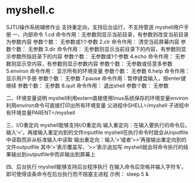 # myshell.c
SJTU操作系统辅修作业
支持重定向，支持后台运行，不支持管道
myshell用户手册
一、内部命令
    1.cd
    命令作用：无参数则显示当前目录，有参数则改变当前目录为参数内容
    参数个数： 无参数或1个参数
    2.clr
    命令作用： 清空当前屏幕内容
    参数个数： 无参数
    3.dir
    命令作用： 无参数则显示当前目录下的内容，有参数则显示参数所指目录下的内容
    参数个数： 无参数或1个参数
    4.echo
    命令作用： 无参数则显示空内容，有参数则显示参数内容
    参数个数： 无参数或任意多参数
    5.environ
    命令作用： 显示所有的环境变量
    参数个数： 无参数
    6.help
    命令作用： 显示用户手册
    参数个数： 无参数
    7.pause
    命令作用：暂停键盘输入，按enter键继续
    参数个数： 无参数
    8.quit
    命令作用： 退出shell
    参数个数： 无参数

二、环境变量说明
    myshell利用extern直接使用linux系统保存的环境变量environ
    利用environ命令可直接打印出所有环境变量
    父进程中SHELL=<pathname>/myshell
    子进程中有环境变量PARENT=<pathname>/myshell 

三、I/O重定向
    myshell能够支持I/O重定向
    输入重定向：在输入要执行的命令后，输入‘<’，再接输入重定向到的文件inputfile
               myshell在执行命令时就会从inputfile中读取而非从标准输入中读取
    输出重定向：输入‘>’或者‘>>’再接输出重定向到的文件outputfile
               其中‘>’表示覆盖写，‘>>’表示追加写
               myshell就会将命令执行的结果输出到outputfile中而非输出到屏幕上

四、后台执行
    myshell能够支持后台程序执行
    在输入命令后空格并输入字符‘&’，即可使得该条命令在后台执行而不阻塞主进程
    示例： sleep 5 &
